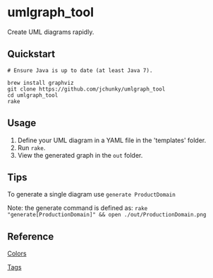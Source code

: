 # umlgraph_tool

Create UML diagrams rapidly.

## Quickstart

    # Ensure Java is up to date (at least Java 7).

    brew install graphviz
    git clone https://github.com/jchunky/umlgraph_tool
    cd umlgraph_tool
    rake

## Usage

1. Define your UML diagram in a YAML file in the 'templates' folder.
2. Run `rake`.
3. View the generated graph in the `out` folder.

## Tips

To generate a single diagram use `generate ProductDomain`

Note: the generate command is defined as: `rake "generate[ProductionDomain]" && open ./out/ProductionDomain.png`


## Reference

[Colors](http://www.graphviz.org/doc/info/colors.html)

[Tags](http://www.spinellis.gr/umlgraph/doc/cd-model.html)
